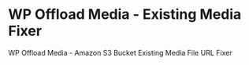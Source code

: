 # WP Offload Media - Existing Media Fixer
WP Offload Media - Amazon S3 Bucket Existing Media File URL Fixer
